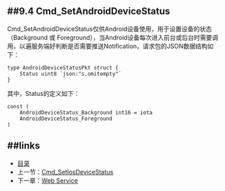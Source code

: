 ##9.4 Cmd_SetAndroidDeviceStatus
---
Cmd_SetAndroidDeviceStatus仅供Android设备使用，用于设置设备的状态（Background 或 Foreground），当Android设备每次进入前台或后台时需要调用，以遍服务端好判断是否需要推送Notification，请求包的JSON数据结构如下：

		
	type AndroidDeviceStatusPkt struct {
		Status uint8 `json:"s,omitempty"`
	}
	
其中，Status的定义如下：
	
	
	const (
		AndroidDeviceStatus_Background int16 = iota
		AndroidDeviceStatus_Foreground
	)

##links
---
* [目录](preface.md)
* 上一节：[Cmd_SetIosDeviceStatus](09.3.md)
* 下一章：[Web Service](10.0.md)